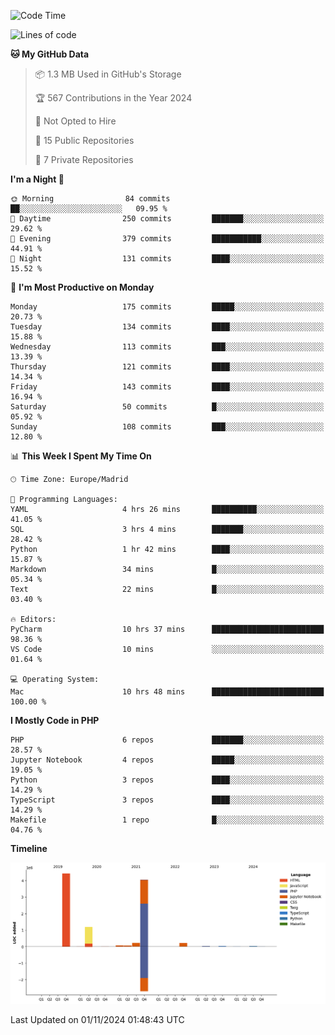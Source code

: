 <!--START_SECTION:waka-->
![Code Time](http://img.shields.io/badge/Code%20Time-438%20hrs%2054%20mins-blue)

![Lines of code](https://img.shields.io/badge/From%20Hello%20World%20I%27ve%20Written-10.4%20million%20lines%20of%20code-blue)

**🐱 My GitHub Data** 

> 📦 1.3 MB Used in GitHub's Storage 
 > 
> 🏆 567 Contributions in the Year 2024
 > 
> 🚫 Not Opted to Hire
 > 
> 📜 15 Public Repositories 
 > 
> 🔑 7 Private Repositories 
 > 
**I'm a Night 🦉** 

```text
🌞 Morning                84 commits          ██░░░░░░░░░░░░░░░░░░░░░░░   09.95 % 
🌆 Daytime                250 commits         ███████░░░░░░░░░░░░░░░░░░   29.62 % 
🌃 Evening                379 commits         ███████████░░░░░░░░░░░░░░   44.91 % 
🌙 Night                  131 commits         ████░░░░░░░░░░░░░░░░░░░░░   15.52 % 
```
📅 **I'm Most Productive on Monday** 

```text
Monday                   175 commits         █████░░░░░░░░░░░░░░░░░░░░   20.73 % 
Tuesday                  134 commits         ████░░░░░░░░░░░░░░░░░░░░░   15.88 % 
Wednesday                113 commits         ███░░░░░░░░░░░░░░░░░░░░░░   13.39 % 
Thursday                 121 commits         ████░░░░░░░░░░░░░░░░░░░░░   14.34 % 
Friday                   143 commits         ████░░░░░░░░░░░░░░░░░░░░░   16.94 % 
Saturday                 50 commits          █░░░░░░░░░░░░░░░░░░░░░░░░   05.92 % 
Sunday                   108 commits         ███░░░░░░░░░░░░░░░░░░░░░░   12.80 % 
```


📊 **This Week I Spent My Time On** 

```text
🕑︎ Time Zone: Europe/Madrid

💬 Programming Languages: 
YAML                     4 hrs 26 mins       ██████████░░░░░░░░░░░░░░░   41.05 % 
SQL                      3 hrs 4 mins        ███████░░░░░░░░░░░░░░░░░░   28.42 % 
Python                   1 hr 42 mins        ████░░░░░░░░░░░░░░░░░░░░░   15.87 % 
Markdown                 34 mins             █░░░░░░░░░░░░░░░░░░░░░░░░   05.34 % 
Text                     22 mins             █░░░░░░░░░░░░░░░░░░░░░░░░   03.40 % 

🔥 Editors: 
PyCharm                  10 hrs 37 mins      █████████████████████████   98.36 % 
VS Code                  10 mins             ░░░░░░░░░░░░░░░░░░░░░░░░░   01.64 % 

💻 Operating System: 
Mac                      10 hrs 48 mins      █████████████████████████   100.00 % 
```

**I Mostly Code in PHP** 

```text
PHP                      6 repos             ███████░░░░░░░░░░░░░░░░░░   28.57 % 
Jupyter Notebook         4 repos             █████░░░░░░░░░░░░░░░░░░░░   19.05 % 
Python                   3 repos             ████░░░░░░░░░░░░░░░░░░░░░   14.29 % 
TypeScript               3 repos             ████░░░░░░░░░░░░░░░░░░░░░   14.29 % 
Makefile                 1 repo              █░░░░░░░░░░░░░░░░░░░░░░░░   04.76 % 
```



**Timeline**

![Lines of Code chart](https://raw.githubusercontent.com/danisoronellas/danisoronellas/main/assets/bar_graph.png)


 Last Updated on 01/11/2024 01:48:43 UTC
<!--END_SECTION:waka-->
